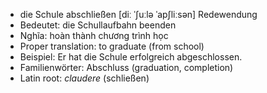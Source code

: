 - die Schule abschließen	[diː ˈʃuːlə ˈapʃliːsən]	Redewendung
- Bedeutet: die Schullaufbahn beenden
- Nghĩa: hoàn thành chương trình học
- Proper translation: to graduate (from school)
- Beispiel: Er hat die Schule erfolgreich abgeschlossen.
- Familienwörter: Abschluss (graduation, completion)	
- Latin root: *claudere* (schließen)